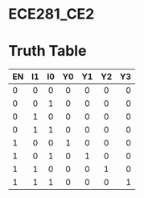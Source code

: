 ECE281_CE2
==========

# Truth Table  

| EN | I1 | I0 | Y0 | Y1 | Y2 | Y3
|---|:-:|:-:|:-:|:-:|:-:|--:
| 0 | 0 | 0 | 0 | 0 | 0 | 0  
| 0 | 0 | 1 | 0 | 0 | 0 | 0 
| 0 | 1 | 0 | 0 | 0 | 0 | 0 
| 0 | 1 | 1 | 0 | 0 | 0 | 0 
| 1 | 0 | 0 | 1 | 0 | 0 | 0  
| 1 | 0 | 1 | 0 | 1 | 0 | 0  
| 1 | 1 | 0 | 0 | 0 | 1 | 0  
| 1 | 1 | 1 | 0 | 0 | 0 | 1 
